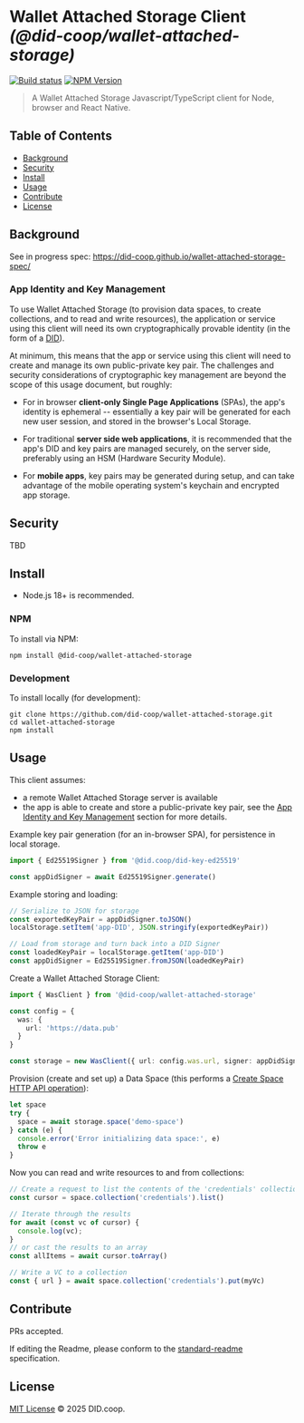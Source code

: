 # Wallet Attached Storage Client _(@did-coop/wallet-attached-storage)_

[![Build status](https://img.shields.io/github/actions/workflow/status/did-coop/wallet-attached-storage/main.yml?branch=main)](https://github.com/did-coop/wallet-attached-storage/actions?query=workflow%3A%22Node.js+CI%22)
[![NPM Version](https://img.shields.io/npm/v/@did-coop/wallet-attached-storage.svg)](https://npm.im/@did-coop/wallet-attached-storage)

> A Wallet Attached Storage Javascript/TypeScript client for Node, browser and React Native.

## Table of Contents

- [Background](#background)
- [Security](#security)
- [Install](#install)
- [Usage](#usage)
- [Contribute](#contribute)
- [License](#license)

## Background

See in progress spec: https://did-coop.github.io/wallet-attached-storage-spec/

### App Identity and Key Management

To use Wallet Attached Storage (to provision data spaces, to create collections,
and to read and write resources), the application or service using this client
will need its own cryptographically provable identity (in the form of a
[DID](https://w3c.github.io/did-core/)).

At minimum, this means that the app or service using this client will need to
create and manage its own public-private key pair. The challenges and security
considerations of cryptographic key management are beyond the scope of this
usage document, but roughly:

* For in browser **client-only Single Page Applications** (SPAs), the app's
  identity is ephemeral -- essentially a key pair will be generated for each
  new user session, and stored in the browser's Local Storage.

* For traditional **server side web applications**, it is recommended that the
  app's DID and key pairs are managed securely, on the server side, preferably
  using an HSM (Hardware Security Module).

* For **mobile apps**, key pairs may be generated during setup, and can take
  advantage of the mobile operating system's keychain and encrypted app storage.

## Security

TBD

## Install

- Node.js 18+ is recommended.

### NPM

To install via NPM:

```
npm install @did-coop/wallet-attached-storage
```

### Development

To install locally (for development):

```
git clone https://github.com/did-coop/wallet-attached-storage.git
cd wallet-attached-storage
npm install
```

## Usage

This client assumes:

* a remote Wallet Attached Storage server is available
* the app is able to create and store a public-private key pair, see the
  [App Identity and Key Management](#app-identity-and-key-management) section
  for more details.

Example key pair generation (for an in-browser SPA), for persistence in local
storage.

```ts
import { Ed25519Signer } from '@did.coop/did-key-ed25519'

const appDidSigner = await Ed25519Signer.generate()
```

Example storing and loading:

```ts
// Serialize to JSON for storage
const exportedKeyPair = appDidSigner.toJSON()
localStorage.setItem('app-DID', JSON.stringify(exportedKeyPair))

// Load from storage and turn back into a DID Signer
const loadedKeyPair = localStorage.getItem('app-DID')
const appDidSigner = Ed25519Signer.fromJSON(loadedKeyPair)
```

Create a Wallet Attached Storage Client:

```ts
import { WasClient } from '@did-coop/wallet-attached-storage'

const config = {
  was: {
    url: 'https://data.pub'
  }
}

const storage = new WasClient({ url: config.was.url, signer: appDidSigner })
```

Provision (create and set up) a Data Space (this performs a [Create Space HTTP
API operation](https://did-coop.github.io/wallet-attached-storage-spec/#create-space-operation)):

```ts
let space
try {
  space = await storage.space('demo-space')
} catch (e) {
  console.error('Error initializing data space:', e)
  throw e
}
```

Now you can read and write resources to and from collections:

```ts
// Create a request to list the contents of the 'credentials' collection
const cursor = space.collection('credentials').list()

// Iterate through the results
for await (const vc of cursor) {
  console.log(vc);
}
// or cast the results to an array
const allItems = await cursor.toArray()

// Write a VC to a collection
const { url } = await space.collection('credentials').put(myVc)
```

## Contribute

PRs accepted.

If editing the Readme, please conform to the
[standard-readme](https://github.com/RichardLitt/standard-readme) specification.

## License

[MIT License](LICENSE.md) © 2025 DID.coop.
